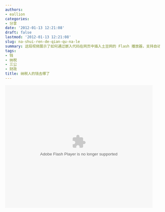 ```yaml
---
authors:
- eallion
categories:
- 分享
date: '2012-01-13 12:21:08'
draft: false
lastmod: '2012-01-13 12:21:08'
slug: na-shui-ren-de-qian-qu-na-le
summary: 这段视频展示了如何通过嵌入代码在网页中插入土豆网的 Flash 播放器，支持自动播放和全屏功能，宽度设为 480 像素，高度为 400 像素。
tags:
- 钱
- 纳税
- 三公
- 财政
title: 纳税人的钱去哪了
---
```

<embed src="http://www.tudou.com/v/ZB6CqZSABrE/&resourceId=0_05_02_99&autoPlay=true/v.swf" type="application/x-shockwave-flash" allowscriptaccess="always" allowfullscreen="true" wmode="opaque" width="480" height="400"></embed>